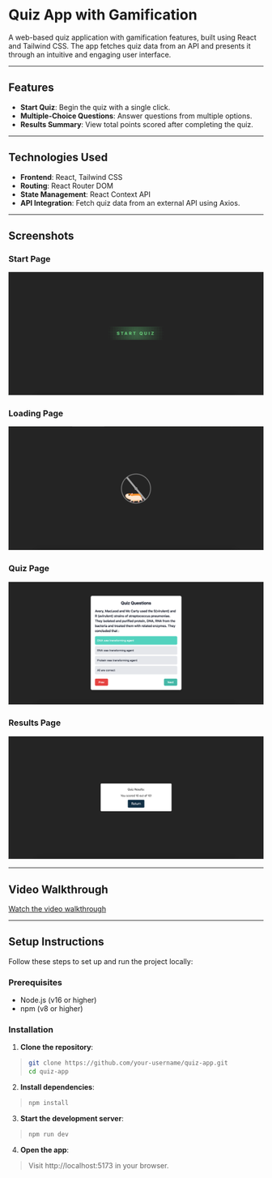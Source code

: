 # Quiz App with Gamification

A web-based quiz application with gamification features, built using React and Tailwind CSS. The app fetches quiz data from an API and presents it through an intuitive and engaging user interface.

---

## Features

- **Start Quiz**: Begin the quiz with a single click.
- **Multiple-Choice Questions**: Answer questions from multiple options.
- **Results Summary**: View total points scored after completing the quiz.

---

## Technologies Used

- **Frontend**: React, Tailwind CSS
- **Routing**: React Router DOM
- **State Management**: React Context API
- **API Integration**: Fetch quiz data from an external API using Axios.

---

## Screenshots

### Start Page
![Start Page](./media/screenshots/start.png)

### Loading Page
![Loading Page](./media/screenshots/loading.png)

### Quiz Page
![Quiz Page](./media/screenshots/quiz.png)

### Results Page
![Results Page](./media/screenshots/result.png)

---

## Video Walkthrough

[Watch the video walkthrough](./media/videos/demo.mp4)

---

## Setup Instructions

Follow these steps to set up and run the project locally:

### Prerequisites

- Node.js (v16 or higher)
- npm (v8 or higher)

### Installation

1. **Clone the repository**:
> ```bash
> git clone https://github.com/your-username/quiz-app.git
> cd quiz-app
> ```

2. **Install dependencies**:
> ```bash
> npm install
> ```

3. **Start the development server**:
> ```bash
> npm run dev
> ```

4. **Open the app**:
> Visit http://localhost:5173 in your browser.  